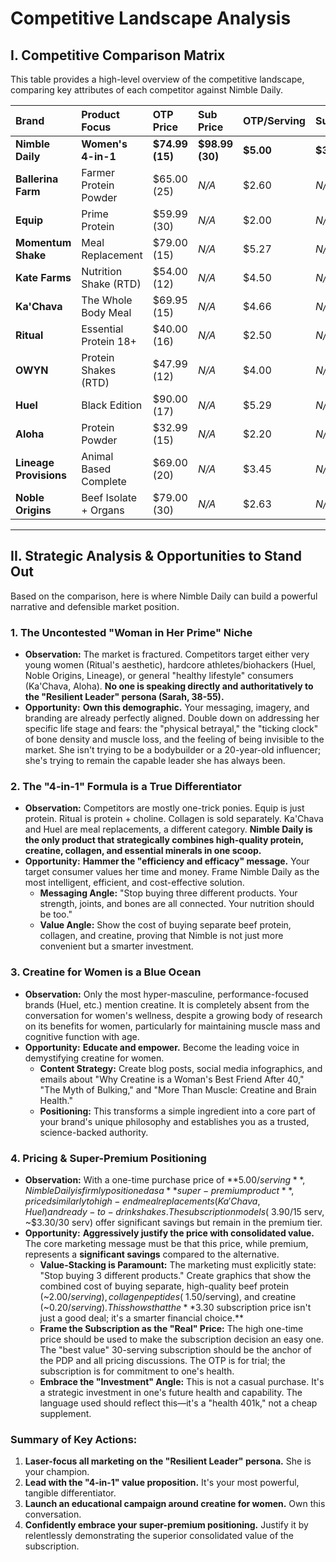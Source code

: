 # Competitive Landscape Analysis

## I. Competitive Comparison Matrix

This table provides a high-level overview of the competitive landscape, comparing key attributes of each competitor against Nimble Daily.

| **Brand** | **Product Focus** | **OTP Price** | **Sub Price** | **OTP/Serving** | **Sub/Serving** |
| :--- | :--- | :--- | :--- | :--- | :--- |
| **Nimble Daily** | **Women's 4-in-1** | **$74.99 (15)** | **$98.99 (30)** | **$5.00** | **$3.30** |
| **Ballerina Farm** | Farmer Protein Powder | $65.00 (25) | *N/A* | $2.60 | *N/A* |
| **Equip** | Prime Protein | $59.99 (30) | *N/A* | $2.00 | *N/A* |
| **Momentum Shake** | Meal Replacement | $79.00 (15) | *N/A* | $5.27 | *N/A* |
| **Kate Farms** | Nutrition Shake (RTD) | $54.00 (12) | *N/A* | $4.50 | *N/A* |
| **Ka'Chava** | The Whole Body Meal | $69.95 (15) | *N/A* | $4.66 | *N/A* |
| **Ritual** | Essential Protein 18+ | $40.00 (16) | *N/A* | $2.50 | *N/A* |
| **OWYN** | Protein Shakes (RTD) | $47.99 (12) | *N/A* | $4.00 | *N/A* |
| **Huel** | Black Edition | $90.00 (17) | *N/A* | $5.29 | *N/A* |
| **Aloha** | Protein Powder | $32.99 (15) | *N/A* | $2.20 | *N/A* |
| **Lineage Provisions** | Animal Based Complete | $69.00 (20) | *N/A* | $3.45 | *N/A* |
| **Noble Origins** | Beef Isolate + Organs | $79.00 (30) | *N/A* | $2.63 | *N/A* |

---

## II. Strategic Analysis & Opportunities to Stand Out

Based on the comparison, here is where Nimble Daily can build a powerful narrative and defensible market position.

### 1. **The Uncontested "Woman in Her Prime" Niche**

*   **Observation:** The market is fractured. Competitors target either very young women (Ritual's aesthetic), hardcore athletes/biohackers (Huel, Noble Origins, Lineage), or general "healthy lifestyle" consumers (Ka'Chava, Aloha). **No one is speaking directly and authoritatively to the "Resilient Leader" persona (Sarah, 38-55).**
*   **Opportunity:** **Own this demographic.** Your messaging, imagery, and branding are already perfectly aligned. Double down on addressing her specific life stage and fears: the "physical betrayal," the "ticking clock" of bone density and muscle loss, and the feeling of being invisible to the market. She isn't trying to be a bodybuilder or a 20-year-old influencer; she's trying to remain the capable leader she has always been.

### 2. **The "4-in-1" Formula is a True Differentiator**

*   **Observation:** Competitors are mostly one-trick ponies. Equip is just protein. Ritual is protein + choline. Collagen is sold separately. Ka'Chava and Huel are meal replacements, a different category. **Nimble Daily is the only product that strategically combines high-quality protein, creatine, collagen, and essential minerals in one scoop.**
*   **Opportunity:** **Hammer the "efficiency and efficacy" message.** Your target consumer values her time and money. Frame Nimble Daily as the most intelligent, efficient, and cost-effective solution.
    *   **Messaging Angle:** "Stop buying three different products. Your strength, joints, and bones are all connected. Your nutrition should be too."
    *   **Value Angle:** Show the cost of buying separate beef protein, collagen, and creatine, proving that Nimble is not just more convenient but a smarter investment.

### 3. **Creatine for Women is a Blue Ocean**

*   **Observation:** Only the most hyper-masculine, performance-focused brands (Huel, etc.) mention creatine. It is completely absent from the conversation for women's wellness, despite a growing body of research on its benefits for women, particularly for maintaining muscle mass and cognitive function with age.
*   **Opportunity:** **Educate and empower.** Become the leading voice in demystifying creatine for women.
    *   **Content Strategy:** Create blog posts, social media infographics, and emails about "Why Creatine is a Woman's Best Friend After 40," "The Myth of Bulking," and "More Than Muscle: Creatine and Brain Health."
    *   **Positioning:** This transforms a simple ingredient into a core part of your brand's unique philosophy and establishes you as a trusted, science-backed authority.

### 4. **Pricing & Super-Premium Positioning**

*   **Observation:** With a one-time purchase price of **$5.00/serving**, Nimble Daily is firmly positioned as a **super-premium product**, priced similarly to high-end meal replacements (Ka'Chava, Huel) and ready-to-drink shakes. The subscription models (~$3.90/15 serv, ~$3.30/30 serv) offer significant savings but remain in the premium tier.
*   **Opportunity:** **Aggressively justify the price with consolidated value.** The core marketing message must be that this price, while premium, represents a **significant savings** compared to the alternative.
    *   **Value-Stacking is Paramount:** The marketing must explicitly state: "Stop buying 3 different products." Create graphics that show the combined cost of buying separate, high-quality beef protein (~$2.00/serving), collagen peptides (~$1.50/serving), and creatine (~$0.20/serving). This shows that the **$3.30 subscription price isn't just a good deal; it's a smarter financial choice.**
    *   **Frame the Subscription as the "Real" Price:** The high one-time price should be used to make the subscription decision an easy one. The "best value" 30-serving subscription should be the anchor of the PDP and all pricing discussions. The OTP is for trial; the subscription is for commitment to one's health.
    *   **Embrace the "Investment" Angle:** This is not a casual purchase. It's a strategic investment in one's future health and capability. The language used should reflect this—it's a "health 401k," not a cheap supplement.

### **Summary of Key Actions:**

1.  **Laser-focus all marketing on the "Resilient Leader" persona.** She is your champion.
2.  **Lead with the "4-in-1" value proposition.** It's your most powerful, tangible differentiator.
3.  **Launch an educational campaign around creatine for women.** Own this conversation.
4.  **Confidently embrace your super-premium positioning.** Justify it by relentlessly demonstrating the superior consolidated value of the subscription.
